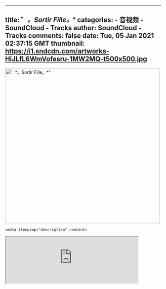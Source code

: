 
---
title: ゜_。Sortir Fille。_°
categories: 
    - 音视频
    - SoundCloud - Tracks
author: SoundCloud - Tracks
comments: false
date: Tue, 05 Jan 2021 02:37:15 GMT
thumbnail: https://i1.sndcdn.com/artworks-HiJLfL6WmVofesru-1MW2MQ-t500x500.jpg
---

<div>   
<p>
    <img src="https://i1.sndcdn.com/artworks-HiJLfL6WmVofesru-1MW2MQ-t500x500.jpg" width="500" height="500" alt="゜*。Sortir Fille。*°" itemprop="image" referrerpolicy="no-referrer">
    
    <meta itemprop="description" content>
  </p><iframe width="85%" src="https://w.soundcloud.com/player/?url=https%3A%2F%2Fapi.soundcloud.com%2Ftracks%2F959662951&auto_play=false&show_artwork=true&visual=true&origin=schema.org/"></iframe>  
</div>
            